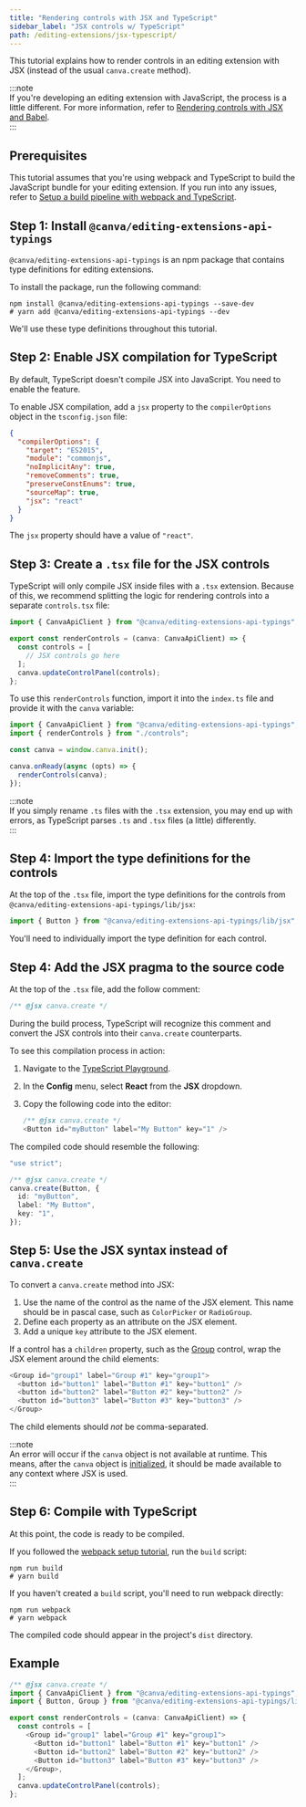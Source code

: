 ```yaml
---
title: "Rendering controls with JSX and TypeScript"
sidebar_label: "JSX controls w/ TypeScript"
path: /editing-extensions/jsx-typescript/
---
```


This tutorial explains how to render controls in an editing extension with JSX (instead of the usual `canva.create` method).

:::note  
 If you're developing an editing extension with JavaScript, the process is a little different. For more information, refer to [Rendering controls with JSX and Babel](./jsx-babel.md).  
:::

## Prerequisites

This tutorial assumes that you're using webpack and TypeScript to build the JavaScript bundle for your editing extension. If you run into any issues, refer to [Setup a build pipeline with webpack and TypeScript](./webpack-typescript.md).

## Step 1: Install `@canva/editing-extensions-api-typings`

`@canva/editing-extensions-api-typings` is an npm package that contains type definitions for editing extensions.

To install the package, run the following command:

```shell
npm install @canva/editing-extensions-api-typings --save-dev
# yarn add @canva/editing-extensions-api-typings --dev
```

We'll use these type definitions throughout this tutorial.

## Step 2: Enable JSX compilation for TypeScript

By default, TypeScript doesn't compile JSX into JavaScript. You need to enable the feature.

To enable JSX compilation, add a `jsx` property to the `compilerOptions` object in the `tsconfig.json` file:

```json
{
  "compilerOptions": {
    "target": "ES2015",
    "module": "commonjs",
    "noImplicitAny": true,
    "removeComments": true,
    "preserveConstEnums": true,
    "sourceMap": true,
    "jsx": "react"
  }
}
```

The `jsx` property should have a value of `"react"`.

## Step 3: Create a `.tsx` file for the JSX controls

TypeScript will only compile JSX inside files with a `.tsx` extension. Because of this, we recommend splitting the logic for rendering controls into a separate `controls.tsx` file:

```typescript
import { CanvaApiClient } from "@canva/editing-extensions-api-typings";

export const renderControls = (canva: CanvaApiClient) => {
  const controls = [
    // JSX controls go here
  ];
  canva.updateControlPanel(controls);
};
```

To use this `renderControls` function, import it into the `index.ts` file and provide it with the `canva` variable:

```typescript
import { CanvaApiClient } from "@canva/editing-extensions-api-typings";
import { renderControls } from "./controls";

const canva = window.canva.init();

canva.onReady(async (opts) => {
  renderControls(canva);
});
```

:::note  
 If you simply rename `.ts` files with the `.tsx` extension, you may end up with errors, as TypeScript parses `.ts` and `.tsx` files (a little) differently.  
:::

## Step 4: Import the type definitions for the controls

At the top of the `.tsx` file, import the type definitions for the controls from `@canva/editing-extensions-api-typings/lib/jsx`:

```typescript
import { Button } from "@canva/editing-extensions-api-typings/lib/jsx";
```

You'll need to individually import the type definition for each control.

## Step 4: Add the JSX pragma to the source code

At the top of the `.tsx` file, add the follow comment:

```typescript
/** @jsx canva.create */
```

During the build process, TypeScript will recognize this comment and convert the JSX controls into their `canva.create` counterparts.

To see this compilation process in action:

1.  Navigate to the [TypeScript Playground](https://www.typescriptlang.org/v2/en/play).
2.  In the **Config** menu, select **React** from the **JSX** dropdown.
3.  Copy the following code into the editor:

    ```typescript
    /** @jsx canva.create */
    <Button id="myButton" label="My Button" key="1" />
    ```

The compiled code should resemble the following:

```typescript
"use strict";

/** @jsx canva.create */
canva.create(Button, {
  id: "myButton",
  label: "My Button",
  key: "1",
});
```

## Step 5: Use the JSX syntax instead of `canva.create`

To convert a `canva.create` method into JSX:

1.  Use the name of the control as the name of the JSX element. This name should be in pascal case, such as `ColorPicker` or `RadioGroup`.
2.  Define each property as an attribute on the JSX element.
3.  Add a unique `key` attribute to the JSX element.

If a control has a `children` property, such as the [Group](./controls/group.md) control, wrap the JSX element around the child elements:

```typescript
<Group id="group1" label="Group #1" key="group1">
  <button id="button1" label="Button #1" key="button1" />
  <button id="button2" label="Button #2" key="button2" />
  <button id="button3" label="Button #3" key="button3" />
</Group>
```

The child elements should _not_ be comma-separated.

:::note  
 An error will occur if the `canva` object is not available at runtime. This means, after the `canva` object is [initialized](./api/canva-api-client/init.md), it should be made available to any context where JSX is used.  
:::

## Step 6: Compile with TypeScript

At this point, the code is ready to be compiled.

If you followed the [webpack setup tutorial](./webpack-typescript.md), run the `build` script:

```shell
npm run build
# yarn build
```

If you haven't created a `build` script, you'll need to run webpack directly:

```shell
npm run webpack
# yarn webpack
```

The compiled code should appear in the project's `dist` directory.

## Example

```typescript
/** @jsx canva.create */
import { CanvaApiClient } from "@canva/editing-extensions-api-typings";
import { Button, Group } from "@canva/editing-extensions-api-typings/lib/jsx";

export const renderControls = (canva: CanvaApiClient) => {
  const controls = [
    <Group id="group1" label="Group #1" key="group1">
      <Button id="button1" label="Button #1" key="button1" />
      <Button id="button2" label="Button #2" key="button2" />
      <Button id="button3" label="Button #3" key="button3" />
    </Group>,
  ];
  canva.updateControlPanel(controls);
};
```
